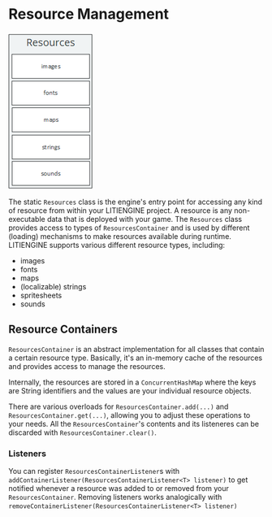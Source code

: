 # Resource Management

![Resources API](../../.gitbook/assets/api-resources.png)

The static `Resources` class is the engine's entry point for accessing any kind of resource from within your LITIENGINE project. A resource is any non-executable data that is deployed with your game. The `Resources` class provides access to types of `ResourcesContainer` and is used by different \(loading\) mechanisms to make resources available during runtime. LITIENGINE supports various different resource types, including:

* images
* fonts
* maps
* \(localizable\) strings
* spritesheets
* sounds

## Resource Containers

`ResourcesContainer` is an abstract implementation for all classes that contain a certain resource type. Basically, it's an in-memory cache of the resources and provides access to manage the resources.

Internally, the resources are stored in a `ConcurrentHashMap` where the keys are String identifiers and the values are your individual resource objects.

There are various overloads for `ResourcesContainer.add(...)` and `ResourcesContainer.get(...)`, allowing you to adjust these operations to your needs. All the `ResourcesContainer`'s contents and its listeneres can be discarded with `ResourcesContainer.clear()`.

### Listeners

You can register `ResourcesContainerListener`s with `addContainerListener(ResourcesContainerListener<T> listener)` to get notified whenever a resource was added to or removed from your `ResourcesContainer`. Removing listeners works analogically with `removeContainerListener(ResourcesContainerListener<T> listener)`

